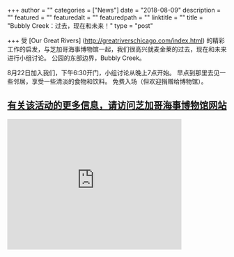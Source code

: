 +++
author = ""
categories = ["News"]
date = "2018-08-09"
description = ""
featured = ""
featuredalt = ""
featuredpath = ""
linktitle = ""
title = "Bubbly Creek：过去，现在和未来！"
type = "post"

+++
受  [Our Great Rivers] (http://greatriverschicago.com/index.html)  的精彩工作的启发，与芝加哥海事博物馆一起，我们很高兴就麦金莱的过去，现在和未来进行小组讨论。 公园的东部边界，Bubbly Creek。

8月22日加入我们，下午6:30开门，小组讨论从晚上7点开始。 早点到那里去见一些邻居，享受一些清淡的食物和饮料。 免费入场（但欢迎捐赠给博物馆）。

## [有关该活动的更多信息，请访问芝加哥海事博物馆网站](http://www.chicagomaritimemuseum.org/event/bubbly-creek-past-present-future/) 

<iframe src="https://www.google.com/maps/embed?pb=!1m14!1m8!1m3!1d11891.53043183933!2d-87.6562669!3d41.8308259!3m2!1i1024!2i768!4f13.1!3m3!1m2!1s0x0%3A0xbe2b13b5124a31ce!2sChicago+Maritime+Museum!5e0!3m2!1sen!2sus!4v1533952471363" width="400" height="300" frameborder="0" style="border:0" allowfullscreen></iframe>